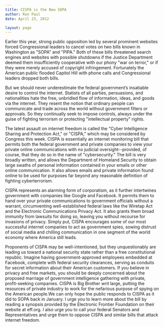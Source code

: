 ```yaml
---
title: CISPA is the New SOPA
author: Ron Paul
date: April 23, 2012

layout: page
---
```


Earlier this year, strong public opposition led by several prominent
websites forced Congressional leaders to cancel votes on two bills known
in Washington as "SOPA" and "PIPA."  Both of these bills threatened
search engines and websites with possible shutdowns if the Justice
Department deemed them insufficiently cooperative with our phony "war on
terror," or if they were merely accused of copyright infringement. 
Fortunately the American public flooded Capitol Hill with phone calls
and Congressional leaders dropped both bills.

But we should never underestimate the federal government’s insatiable
desire to control the internet.  Statists of all parties, persuasions,
and nationalities hate the free, unbridled flow of information, ideas,
and goods via the internet.  They resent the notion that ordinary people
can communicate and trade across the world without government filters or
approvals.  So they continually seek to impose controls, always under
the guise of fighting terrorism or protecting "intellectual property"
rights.

The latest assault on internet freedom is called the "Cyber Intelligence
Sharing and Protection Act," or "CISPA," which may be considered by
Congress this week.  CISPA is essentially an internet monitoring bill
that permits both the federal government and private companies to view
your private online communications with no judicial oversight--provided,
of course, that they do so in the name of "cybersecurity."  The bill is
very broadly written, and allows the Department of Homeland Security to
obtain large swaths of personal information contained in your emails or
other online communication.  It also allows emails and private
information found online to be used for purposes far beyond any
reasonable definition of fighting cyberterrorism.

CISPA represents an alarming form of corporatism, as it further
intertwines government with companies like Google and Facebook.  It
permits them to hand over your private communications to government
officials without a warrant, circumventing well-established federal laws
like the Wiretap Act and the Electronic Communications Privacy Act.  It
also grants them broad immunity from lawsuits for doing so, leaving you
without recourse for invasions of privacy.  Simply put, CISPA encourages
some of our most successful internet companies to act as government
spies, sowing distrust of social media and chilling communication in one
segment of the world economy where America still leads.

Proponents of CISPA may be well-intentioned, but they unquestionably are
leading us toward a national security state rather than a free
constitutional republic.  Imagine having government-approved employees
embedded at Facebook, complete with federal security clearances, serving
as conduits for secret information about their American customers.  If
you believe in privacy and free markets, you should be deeply concerned
about the proposed marriage of government intelligence gathering with
private, profit-seeking companies.  CISPA is Big Brother writ large,
putting the resources of private industry to work for the nefarious
purpose of spying on the American people.We can only hope the public
responds to CISPA as it did to SOPA back in January.  I urge you to
learn more about the bill by reading a synopsis provided by the
Electronic Frontier Foundation on their website at eff.org.  I also urge
you to call your federal Senators and Representatives and urge them to
oppose CISPA and similar bills that attack internet freedom.
